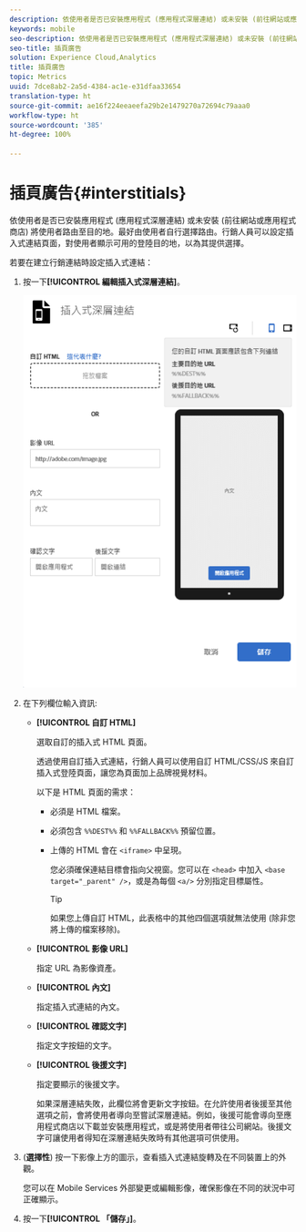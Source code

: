 ```yaml
---
description: 依使用者是否已安裝應用程式 (應用程式深層連結) 或未安裝 (前往網站或應用程式商店) 將使用者路由至目的地。
keywords: mobile
seo-description: 依使用者是否已安裝應用程式 (應用程式深層連結) 或未安裝 (前往網站或應用程式商店) 將使用者路由至目的地。
seo-title: 插頁廣告
solution: Experience Cloud,Analytics
title: 插頁廣告
topic: Metrics
uuid: 7dce8ab2-2a5d-4384-ac1e-e31dfaa33654
translation-type: ht
source-git-commit: ae16f224eeaeefa29b2e1479270a72694c79aaa0
workflow-type: ht
source-wordcount: '385'
ht-degree: 100%

---
```



# 插頁廣告{#interstitials}

依使用者是否已安裝應用程式 (應用程式深層連結) 或未安裝 (前往網站或應用程式商店) 將使用者路由至目的地。最好由使用者自行選擇路由。行銷人員可以設定插入式連結頁面，對使用者顯示可用的登陸目的地，以為其提供選擇。

若要在建立行銷連結時設定插入式連結：

1. 按一下&#x200B;**[!UICONTROL 編輯插入式深層連結]**。

   ![插入式深層連結](assets/interstitial2.png)

1. 在下列欄位輸入資訊:

   * **[!UICONTROL 自訂 HTML]**

      選取自訂的插入式 HTML 頁面。

      透過使用自訂插入式連結，行銷人員可以使用自訂 HTML/CSS/JS 來自訂插入式登陸頁面，讓您為頁面加上品牌視覺材料。

      以下是 HTML 頁面的需求：

      * 必須是 HTML 檔案。
      * 必須包含 `%%DEST%%` 和 `%%FALLBACK%%` 預留位置。
      * 上傳的 HTML 會在 `<iframe>` 中呈現。

         您必須確保連結目標會指向父視窗。您可以在 `<head>` 中加入 `<base target="_parent" />`，或是為每個 `<a/>` 分別指定目標屬性。

         >[!TIP]
         >
         >如果您上傳自訂 HTML，此表格中的其他四個選項就無法使用 (除非您將上傳的檔案移除)。
   * **[!UICONTROL 影像 URL]**

      指定 URL 為影像資產。

   * **[!UICONTROL 內文]**

      指定插入式連結的內文。

   * **[!UICONTROL 確認文字]**

      指定文字按鈕的文字。

   * **[!UICONTROL 後援文字]**

      指定要顯示的後援文字。

      如果深層連結失敗，此欄位將會更新文字按鈕。在允許使用者後援至其他選項之前，會將使用者導向至嘗試深層連結。例如，後援可能會導向至應用程式商店以下載並安裝應用程式，或是將使用者帶往公司網站。後援文字可讓使用者得知在深層連結失敗時有其他選項可供使用。


1. (**選擇性**) 按一下影像上方的圖示，查看插入式連結旋轉及在不同裝置上的外觀。

   您可以在 Mobile Services 外部變更或編輯影像，確保影像在不同的狀況中可正確顯示。
1. 按一下&#x200B;**[!UICONTROL 「儲存」]**。
